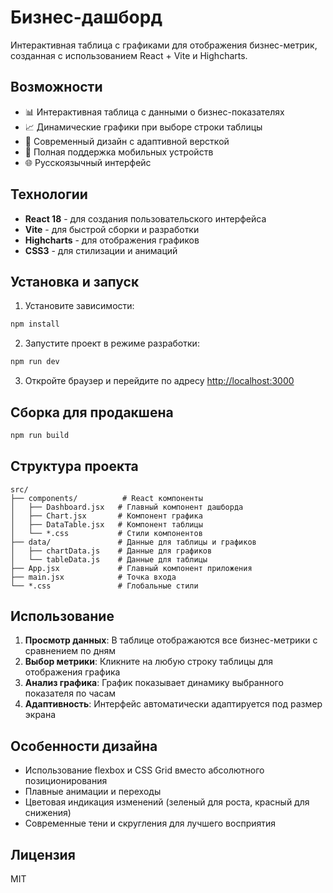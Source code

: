 # Бизнес-дашборд

Интерактивная таблица с графиками для отображения бизнес-метрик, созданная с использованием React + Vite и Highcharts.

## Возможности

- 📊 Интерактивная таблица с данными о бизнес-показателях
- 📈 Динамические графики при выборе строки таблицы
- 🎨 Современный дизайн с адаптивной версткой
- 📱 Полная поддержка мобильных устройств
- 🌐 Русскоязычный интерфейс

## Технологии

- **React 18** - для создания пользовательского интерфейса
- **Vite** - для быстрой сборки и разработки
- **Highcharts** - для отображения графиков
- **CSS3** - для стилизации и анимаций

## Установка и запуск

1. Установите зависимости:
```bash
npm install
```

2. Запустите проект в режиме разработки:
```bash
npm run dev
```

3. Откройте браузер и перейдите по адресу [http://localhost:3000](http://localhost:3000)

## Сборка для продакшена

```bash
npm run build
```

## Структура проекта

```
src/
├── components/          # React компоненты
│   ├── Dashboard.jsx   # Главный компонент дашборда
│   ├── Chart.jsx       # Компонент графика
│   ├── DataTable.jsx   # Компонент таблицы
│   └── *.css           # Стили компонентов
├── data/               # Данные для таблицы и графиков
│   ├── chartData.js    # Данные для графиков
│   └── tableData.js    # Данные для таблицы
├── App.jsx             # Главный компонент приложения
├── main.jsx            # Точка входа
└── *.css               # Глобальные стили
```

## Использование

1. **Просмотр данных**: В таблице отображаются все бизнес-метрики с сравнением по дням
2. **Выбор метрики**: Кликните на любую строку таблицы для отображения графика
3. **Анализ графика**: График показывает динамику выбранного показателя по часам
4. **Адаптивность**: Интерфейс автоматически адаптируется под размер экрана

## Особенности дизайна

- Использование flexbox и CSS Grid вместо абсолютного позиционирования
- Плавные анимации и переходы
- Цветовая индикация изменений (зеленый для роста, красный для снижения)
- Современные тени и скругления для лучшего восприятия

## Лицензия

MIT

